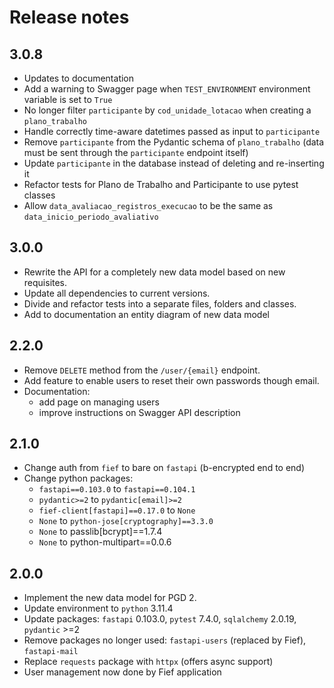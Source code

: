# Release notes


## 3.0.8

* Updates to documentation
* Add a warning to Swagger page when `TEST_ENVIRONMENT` environment
  variable is set to `True`
* No longer filter `participante` by `cod_unidade_lotacao` when creating
  a `plano_trabalho`
* Handle correctly time-aware datetimes passed as input to `participante`
* Remove `participante` from the Pydantic schema of `plano_trabalho`
  (data must be sent through the `participante` endpoint itself)
* Update `participante` in the database instead of deleting and
  re-inserting it
* Refactor tests for Plano de Trabalho and Participante to use pytest
  classes
* Allow `data_avaliacao_registros_execucao` to be the same as
  `data_inicio_periodo_avaliativo`


## 3.0.0

* Rewrite the API for a completely new data model based on new requisites.
* Update all dependencies to current versions.
* Divide and refactor tests into a separate files, folders and classes.
* Add to documentation an entity diagram of new data model


## 2.2.0

* Remove `DELETE` method from the `/user/{email}` endpoint.
* Add feature to enable users to reset their own passwords though email.
* Documentation:
  - add page on managing users
  - improve instructions on Swagger API description


## 2.1.0

* Change auth from `fief` to bare on `fastapi` (b-encrypted end to end)
* Change python packages:
  - `fastapi==0.103.0` to `fastapi==0.104.1`
  - `pydantic>=2` to `pydantic[email]>=2`
  - `fief-client[fastapi]==0.17.0` to `None`
  - `None` to `python-jose[cryptography]==3.3.0`
  - `None` to passlib[bcrypt]==1.7.4
  - `None` to python-multipart==0.0.6


## 2.0.0

* Implement the new data model for PGD 2.
* Update environment to `python` 3.11.4
* Update packages: `fastapi` 0.103.0, `pytest` 7.4.0,
  `sqlalchemy` 2.0.19, `pydantic` >=2
* Remove packages no longer used: `fastapi-users` (replaced by Fief),
  `fastapi-mail`
* Replace `requests` package with `httpx` (offers async support)
* User management now done by Fief application
